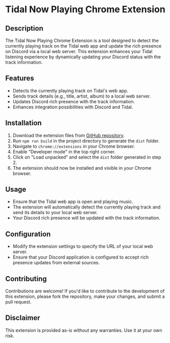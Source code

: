# Tidal Now Playing Chrome Extension

## Description

The Tidal Now Playing Chrome Extension is a tool designed to detect the currently playing track on the Tidal web app and update the rich presence on Discord via a local web server. This extension enhances your Tidal listening experience by dynamically updating your Discord status with the track information.

## Features

- Detects the currently playing track on Tidal's web app.
- Sends track details (e.g., title, artist, album) to a local web server.
- Updates Discord rich presence with the track information.
- Enhances integration possibilities with Discord and Tidal.

## Installation

1. Download the extension files from [GitHub repository](https://github.com/JetNicer/tidal-discord-rich-presence-chrome-extension.git).
2. Run `npm run build` in the project directory to generate the `dist` folder.
3. Navigate to `chrome://extensions` in your Chrome browser.
4. Enable "Developer mode" in the top right corner.
5. Click on "Load unpacked" and select the `dist` folder generated in step 2.
6. The extension should now be installed and visible in your Chrome browser.

## Usage

- Ensure that the Tidal web app is open and playing music.
- The extension will automatically detect the currently playing track and send its details to your local web server.
- Your Discord rich presence will be updated with the track information.

## Configuration

- Modify the extension settings to specify the URL of your local web server.
- Ensure that your Discord application is configured to accept rich presence updates from external sources.

## Contributing

Contributions are welcome! If you'd like to contribute to the development of this extension, please fork the repository, make your changes, and submit a pull request.

## Disclaimer

This extension is provided as-is without any warranties. Use it at your own risk.
